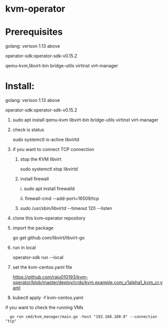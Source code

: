 # kvm-operator

# Prerequisites

   golang: verison 1.13 above

   operator-sdk:operator-sdk-v0.15.2

   qemu-kvm,libvirt-bin bridge-utils virtinst virt-manager
   
# Install:
 golang: verison 1.13 above

 operator-sdk:operator-sdk-v0.15.2
 
  1. sudo apt install qemu-kvm libvirt-bin bridge-utils virtinst virt-manager

  2. check is status 

     sudo systemctl is-active libvirtd

  3. if you want to connect TCP connection

     1. stop the KVM libvirt

         sudo systemctl stop libvirtd

     2. install firewall

        i.  sudo apt install firewalld

        ii. firewall-cmd --add-port=16509/tcp

     3. sudo /usr/sbin/libvirtd --timeout 120 --listen

  4. clone this kvm-operator repository

  5. import the package

     go get github.com/libvirt/libvirt-go

  6. run in local

     operator-sdk run --local

  6. set the kvm-centos.yaml file
     
      https://github.com/raju010193/kvm-operator/blob/master/deploy/crds/kvm.example.com_v1alpha1_kvm_cr.yaml
      
   7. kubectl apply -f kvm-centos.yaml

   if you want to check the running VMs

      go run cmd/kvm_manager/main.go -host "192.168.100.9" --connection "tcp"
   
   
 

